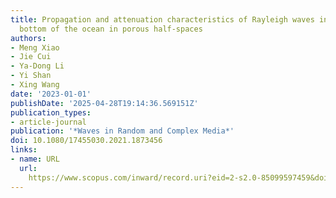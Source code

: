 ```yaml
---
title: Propagation and attenuation characteristics of Rayleigh waves in the irregular
  bottom of the ocean in porous half-spaces
authors:
- Meng Xiao
- Jie Cui
- Ya-Dong Li
- Yi Shan
- Xing Wang
date: '2023-01-01'
publishDate: '2025-04-28T19:14:36.569151Z'
publication_types:
- article-journal
publication: '*Waves in Random and Complex Media*'
doi: 10.1080/17455030.2021.1873456
links:
- name: URL
  url: 
    https://www.scopus.com/inward/record.uri?eid=2-s2.0-85099597459&doi=10.1080%2f17455030.2021.1873456&partnerID=40&md5=650dfbdfb082bc5ed785efaf65a57845
---
```

